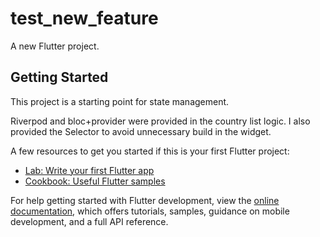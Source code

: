 # test_new_feature

A new Flutter project.

## Getting Started

This project is a starting point for state management.

Riverpod and bloc+provider were provided in the country list logic.
I also provided the Selector to avoid unnecessary build in the widget.

A few resources to get you started if this is your first Flutter project:

- [Lab: Write your first Flutter app](https://docs.flutter.dev/get-started/codelab)
- [Cookbook: Useful Flutter samples](https://docs.flutter.dev/cookbook)

For help getting started with Flutter development, view the
[online documentation](https://docs.flutter.dev/), which offers tutorials,
samples, guidance on mobile development, and a full API reference.
